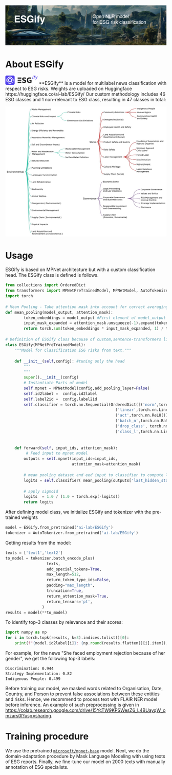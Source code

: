 
![esgify](ESGify.png)
# About ESGify
<img src="ESGify_logo.jpeg" alt="image" width="20%" height="auto">
**ESGify** is a model for multilabel news classification with respect to ESG risks. Weights are uploaded on Huggingface https://huggingface.co/ai-lab/ESGify/ 
Our custom methodology includes 46 ESG classes and 1 non-relevant to ESG class, resulting in 47 classes in total:

![esgify_classes](ESGify_classes.jpg)

# Usage 

ESGify is based on MPNet architecture but with a custom classification head. The ESGify class is defined is follows.

```python
from collections import OrderedDict
from transformers import MPNetPreTrainedModel, MPNetModel, AutoTokenizer
import torch

# Mean Pooling - Take attention mask into account for correct averaging
def mean_pooling(model_output, attention_mask):
        token_embeddings = model_output #First element of model_output contains all token embeddings
        input_mask_expanded = attention_mask.unsqueeze(-1).expand(token_embeddings.size()).float()
        return torch.sum(token_embeddings * input_mask_expanded, 1) / torch.clamp(input_mask_expanded.sum(1), min=1e-9)

# Definition of ESGify class because of custom,sentence-transformers like, mean pooling function and classifier head
class ESGify(MPNetPreTrainedModel):
    """Model for Classification ESG risks from text."""

    def __init__(self,config): #tuning only the head
        """
        """
        super().__init__(config)
        # Instantiate Parts of model
        self.mpnet = MPNetModel(config,add_pooling_layer=False)
        self.id2label =  config.id2label
        self.label2id =  config.label2id
        self.classifier = torch.nn.Sequential(OrderedDict([('norm',torch.nn.BatchNorm1d(768)),
                                                ('linear',torch.nn.Linear(768,512)),
                                                ('act',torch.nn.ReLU()),
                                                ('batch_n',torch.nn.BatchNorm1d(512)),
                                                ('drop_class', torch.nn.Dropout(0.2)),
                                                ('class_l',torch.nn.Linear(512 ,47))]))


    def forward(self, input_ids, attention_mask):
         # Feed input to mpnet model
        outputs = self.mpnet(input_ids=input_ids,
                             attention_mask=attention_mask)
         
        # mean pooling dataset and eed input to classifier to compute logits
        logits = self.classifier( mean_pooling(outputs['last_hidden_state'],attention_mask))
         
        # apply sigmoid
        logits  = 1.0 / (1.0 + torch.exp(-logits))
        return logits
```

After defining model class, we initialize ESGify and tokenizer with the pre-trained weights

```python
model = ESGify.from_pretrained('ai-lab/ESGify')
tokenizer = AutoTokenizer.from_pretrained('ai-lab/ESGify')
```

Getting results from the model:

```python
texts = ['text1','text2']
to_model = tokenizer.batch_encode_plus(
                  texts,
                  add_special_tokens=True,
                  max_length=512,
                  return_token_type_ids=False,
                  padding="max_length",
                  truncation=True,
                  return_attention_mask=True,
                  return_tensors='pt',
                )
results = model(**to_model)
```

To identify top-3 classes by relevance and their scores: 

```python
import numpy as np
for i in torch.topk(results, k=3).indices.tolist()[0]:
    print(f"{model.id2label[i]}: {np.round(results.flatten()[i].item(), 3)}")
```

For example, for the news "She faced employment rejection because of her gender", we get the following top-3 labels:
```
Discrimination: 0.944
Strategy Implementation: 0.82
Indigenous People: 0.499
```

Before training our model, we masked words related to Organisation, Date, Country, and Person to prevent false associations between these entities and risks. Hence, we recommend to process text with FLAIR NER model before inference.
An example of such preprocessing is given in https://colab.research.google.com/drive/15YcTW9KPSWesZ6_L4BUayqW_omzars0l?usp=sharing.


# Training procedure

We use the pretrained [`microsoft/mpnet-base`](https://huggingface.co/microsoft/mpnet-base) model.
Next, we do the domain-adaptation procedure by Mask Language Modeling with using texts of ESG reports. 
Finally, we fine-tune our model on 2000 texts with manually annotation of ESG specialists.
